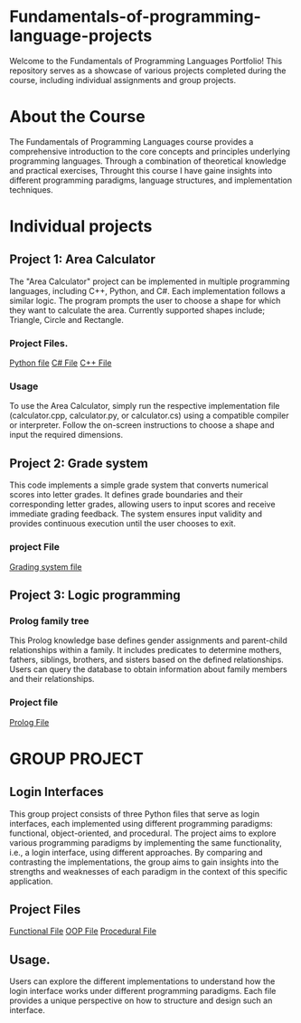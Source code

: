 # Fundamentals-of-programming-language-projects
Welcome to the Fundamentals of Programming Languages Portfolio! This repository serves as a showcase of various projects completed during the course, including individual assignments and group projects.

# About the Course
The Fundamentals of Programming Languages course provides a comprehensive introduction to the core concepts and principles underlying programming languages. Through a combination of theoretical knowledge and practical exercises, Throught this course I have gaine insights into different programming paradigms, language structures, and implementation techniques.

# Individual projects
## **Project 1: Area Calculator**
The "Area Calculator" project can be implemented in multiple programming languages, including C++, Python, and C#. Each implementation follows a similar logic.
The program prompts the user to choose a shape for which they want to calculate the area. Currently supported shapes include; Triangle, Circle and Rectangle.

### **Project Files.**
[Python file](https://github.com/Alphaxardjr/Fundamentals-of-programming-language-projects/blob/a9f8f861d4e0396274b3276b5d788f870c57d1a9/Area%20Calculator/calculator.py)
[C# File](https://github.com/Alphaxardjr/Fundamentals-of-programming-language-projects/blob/a9f8f861d4e0396274b3276b5d788f870c57d1a9/Area%20Calculator/calculator.cs)
[C++ File](https://github.com/Alphaxardjr/Fundamentals-of-programming-language-projects/blob/a9f8f861d4e0396274b3276b5d788f870c57d1a9/Area%20Calculator/calculator.cpp)

### **Usage**
To use the Area Calculator, simply run the respective implementation file (calculator.cpp, calculator.py, or calculator.cs) using a compatible compiler or interpreter. Follow the on-screen instructions to choose a shape and input the required dimensions.

## **Project 2: Grade system**
This code implements a simple grade system that converts numerical scores into letter grades. It defines grade boundaries and their corresponding letter grades, allowing users to input scores and receive immediate grading feedback. The system ensures input validity and provides continuous execution until the user chooses to exit.

### **project File**
[Grading system file](https://github.com/Alphaxardjr/Fundamentals-of-programming-language-projects/blob/a9f8f861d4e0396274b3276b5d788f870c57d1a9/Grade%20system/grade.py)


## Project 3: **Logic programming**
### Prolog family tree
This Prolog knowledge base defines gender assignments and parent-child relationships within a family. It includes predicates to determine mothers, fathers, siblings, brothers, and sisters based on the defined relationships. Users can query the database to obtain information about family members and their relationships.
### Project file
[Prolog File](https://github.com/Alphaxardjr/Fundamentals-of-programming-language-projects/blob/a9f8f861d4e0396274b3276b5d788f870c57d1a9/logic%20programming%20/family.pl)

# GROUP PROJECT
## Login Interfaces
This group project consists of three Python files that serve as login interfaces, each implemented using different programming paradigms: functional, object-oriented, and procedural.
The project aims to explore various programming paradigms by implementing the same functionality, i.e., a login interface, using different approaches. By comparing and contrasting the implementations, the group aims to gain insights into the strengths and weaknesses of each paradigm in the context of this specific application.

## Project Files
[Functional File](https://github.com/Alphaxardjr/Fundamentals-of-programming-language-projects/blob/a9f8f861d4e0396274b3276b5d788f870c57d1a9/Login%20interface/functional.py)
[OOP File](https://github.com/Alphaxardjr/Fundamentals-of-programming-language-projects/blob/a9f8f861d4e0396274b3276b5d788f870c57d1a9/Login%20interface/oop.py)
[Procedural File](https://github.com/Alphaxardjr/Fundamentals-of-programming-language-projects/blob/a9f8f861d4e0396274b3276b5d788f870c57d1a9/Login%20interface/procedural.py)

## Usage.
Users can explore the different implementations to understand how the login interface works under different programming paradigms. Each file provides a unique perspective on how to structure and design such an interface.
